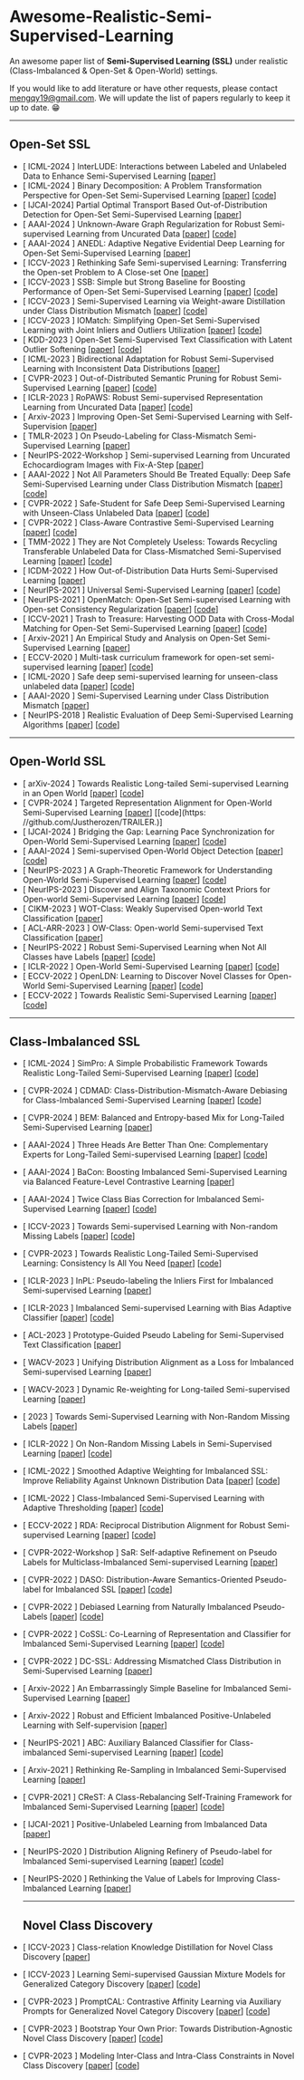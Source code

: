 # Awesome-Realistic-Semi-Supervised-Learning
An awesome paper list of **Semi-Supervised Learning (SSL)** under realistic (Class-Imbalanced & Open-Set & Open-World) settings. 

If you would like to add literature or have other requests, please contact mengqy19@gmail.com.
We will update the list of papers regularly to keep it up to date. :grin:

------

## Open-Set SSL

- [ ICML-2024 ] InterLUDE: Interactions between Labeled and Unlabeled Data to Enhance Semi-Supervised Learning [[paper](https://arxiv.org/pdf/2403.10658)]
- [ ICML-2024 ] Binary Decomposition: A Problem Transformation Perspective for Open-Set Semi-Supervised Learning [[paper](https://palm.seu.edu.cn/zhangml/files/ICML'24c.pdf)] [[code](https://palm.seu.edu.cn/zhangml/files/BDMatch.rar)]
- [ IJCAI-2024] Partial Optimal Transport Based Out-of-Distribution Detection for Open-Set Semi-Supervised Learning [[paper](https://openreview.net/pdf?id=3WB5hT27zf)]
- [ AAAI-2024 ] Unknown-Aware Graph Regularization for Robust Semi-supervised Learning from Uncurated Data [[paper](https://ojs.aaai.org/index.php/AAAI/article/view/29227/30315)] [[code](https://github.com/heejokong/UAGreg)]
- [ AAAI-2024 ] ANEDL: Adaptive Negative Evidential Deep Learning for Open-Set Semi-Supervised Learning [[paper](https://arxiv.org/pdf/2303.12091)]
- [ ICCV-2023 ] Rethinking Safe Semi-supervised Learning: Transferring the Open-set Problem to A Close-set One [[paper](https://openaccess.thecvf.com/content/ICCV2023/papers/Ma_Rethinking_Safe_Semi-supervised_Learning_Transferring_the_Open-set_Problem_to_A_ICCV_2023_paper.pdf)]
- [ ICCV-2023 ] SSB: Simple but Strong Baseline for Boosting Performance of Open-Set Semi-Supervised Learning [[paper](https://openaccess.thecvf.com/content/ICCV2023/papers/Fan_SSB_Simple_but_Strong_Baseline_for_Boosting_Performance_of_Open-Set_ICCV_2023_paper.pdf)] [[code](https://github.com/YUE-FAN/SSB)]
- [ ICCV-2023 ] Semi-Supervised Learning via Weight-aware Distillation under Class Distribution Mismatch [[paper](https://arxiv.org/pdf/2308.11874v1)] [[code](https://github.com/RUC-DWBI-ML/research/tree/main/WAD-master)]
- [ ICCV-2023 ] IOMatch: Simplifying Open-Set Semi-Supervised Learning with Joint Inliers and Outliers Utilization [[paper](https://arxiv.org/pdf/2308.13168)] [[code](https://github.com/nukezil/IOMatch)]
- [ KDD-2023 ] Open-Set Semi-Supervised Text Classification with Latent Outlier Softening [[paper](https://dl.acm.org/doi/pdf/10.1145/3580305.3599456)] [[code](https://github.com/BDBC-KG-NLP/SIGKDD2023_Latent_Outlier_Softening)]
- [ ICML-2023 ] Bidirectional Adaptation for Robust Semi-Supervised Learning with Inconsistent Data Distributions [[paper](https://openreview.net/pdf?id=dZA7WtCULT)]
- [ CVPR-2023 ] Out-of-Distributed Semantic Pruning for Robust Semi-Supervised Learning [[paper](https://aimia-pku.github.io/assets/files/7.-Out-of-Distributed-SemanticPruningforRobustSemi-SupervisedLearning.pdf)] [[code](https://github.com/rain305f/OSP)]
- [ ICLR-2023 ] RoPAWS: Robust Semi-supervised Representation Learning from Uncurated Data [[paper](https://openreview.net/pdf?id=G1H4NSATlr)] [[code](https://openreview.net/attachment?id=G1H4NSATlr&name=supplementary_material)]
- [ Arxiv-2023 ] Improving Open-Set Semi-Supervised Learning with Self-Supervision [[paper](https://arxiv.org/pdf/2301.10127)]
- [ TMLR-2023 ] On Pseudo-Labeling for Class-Mismatch Semi-Supervised Learning [[paper](https://openreview.net/forum?id=tLG26QxoD8)]
- [ NeurIPS-2022-Workshop ] Semi-supervised Learning from Uncurated Echocardiogram Images with Fix-A-Step [[paper](https://www.michaelchughes.com/papers/HuangSidhomEtAl_MedNeurIPS_2022.pdf)]
- [ AAAI-2022 ] Not All Parameters Should Be Treated Equally: Deep Safe Semi-Supervised Learning under Class Distribution Mismatch [[paper](https://ojs.aaai.org/index.php/AAAI/article/view/20644/20403)] [[code](https://github.com/Zhanlo/SPL)]
- [ CVPR-2022 ] Safe-Student for Safe Deep Semi-Supervised Learning with Unseen-Class Unlabeled Data [[paper](https://openaccess.thecvf.com/content/CVPR2022/papers/He_Safe-Student_for_Safe_Deep_Semi-Supervised_Learning_With_Unseen-Class_Unlabeled_Data_CVPR_2022_paper.pdf)] [[code](https://github.com/Zhanlo/Safe-Student)]
- [ CVPR-2022 ] Class-Aware Contrastive Semi-Supervised Learning [[paper](https://arxiv.org/pdf/2203.02261)] [[code](https://github.com/TencentYoutuResearch/Classification-SemiCLS)]
- [ TMM-2022 ] They are Not Completely Useless: Towards Recycling Transferable Unlabeled Data for Class-Mismatched Semi-Supervised Learning [[paper](https://ieeexplore.ieee.org/abstract/document/9786767/)] [[code](https://github.com/zhuohuangai/TOOR)]
- [ ICDM-2022 ] How Out-of-Distribution Data Hurts Semi-Supervised Learning [[paper](https://arxiv.org/pdf/2010.03658)]
- [ NeurIPS-2021 ] Universal Semi-Supervised Learning [[paper](https://proceedings.neurips.cc/paper/2021/hash/e06f967fb0d355592be4e7674fa31d26-Abstract.html)] [[code](https://github.com/josephioos/cafa)]
- [ NeurIPS-2021 ] OpenMatch: Open-Set Semi-supervised Learning with Open-set Consistency Regularization [[paper](https://proceedings.neurips.cc/paper/2021/hash/da11e8cd1811acb79ccf0fd62cd58f86-Abstract.html)] [[code](https://github.com/VisionLearningGroup/OP_Match)]
- [ ICCV-2021 ] Trash to Treasure: Harvesting OOD Data with Cross-Modal Matching for Open-Set Semi-Supervised Learning [[paper](http://openaccess.thecvf.com/content/ICCV2021/html/Huang_Trash_To_Treasure_Harvesting_OOD_Data_With_Cross-Modal_Matching_for_ICCV_2021_paper.html)] [[code](https://github.com/huangjk97/T2T)]
- [ Arxiv-2021 ] An Empirical Study and Analysis on Open-Set Semi-Supervised Learning [[paper](https://arxiv.org/pdf/2101.08237)]
- [ ECCV-2020 ] Multi-task curriculum framework for open-set semi-supervised learning [[paper](https://link.springer.com/chapter/10.1007/978-3-030-58610-2_26)] [[code](https://github.com/YU1ut/Multi-Task-Curriculum-Framework-for-Open-Set-SSL)]
- [ ICML-2020 ] Safe deep semi-supervised learning for unseen-class unlabeled data [[paper](https://proceedings.mlr.press/v119/guo20i.html)] [[code](https://github.com/guolz-ml/DS3L)]
- [ AAAI-2020 ] Semi-Supervised Learning under Class Distribution Mismatch [[paper](https://ojs.aaai.org/index.php/AAAI/article/view/5763/5619)]
- [ NeurIPS-2018 ] Realistic Evaluation of Deep Semi-Supervised Learning Algorithms [[paper](https://proceedings.neurips.cc/paper/2018/file/c1fea270c48e8079d8ddf7d06d26ab52-Paper.pdf)] [[code](https://github.com/brain-research/realistic-ssl-evaluation)]

------

## Open-World SSL

- [ arXiv-2024 ] Towards Realistic Long-tailed Semi-supervised Learning in an Open World [[paper](https://arxiv.org/abs/2405.14516)] [[code](https://github.com/heyuanpengpku/ROLSSL)]
- [ CVPR-2024 ] Targeted Representation Alignment for Open-World Semi-Supervised Learning [[paper](https://openaccess.thecvf.com/content/CVPR2024/papers/Xiao_Targeted_Representation_Alignment_for_Open-World_Semi-Supervised_Learning_CVPR_2024_paper.pdf)] [[code](https:
  //github.com/Justherozen/TRAILER.)]
- [ IJCAI-2024 ] Bridging the Gap: Learning Pace Synchronization for Open-World Semi-Supervised Learning [[paper](https://arxiv.org/pdf/2309.11930.pdf)] [[code](https://github.com/yebo0216best/lps-main)]
- [ AAAI-2024 ] Semi-supervised Open-World Object Detection [[paper](https://arxiv.org/pdf/2402.16013)] [[code](https://github.com/sahalshajim/SS-OWFormer)]
- [ NeurIPS-2023 ] A Graph-Theoretic Framework for Understanding Open-World Semi-Supervised Learning [[paper](https://arxiv.org/pdf/2311.03524)] [[code](https://github.com/deeplearning-wisc/sorl)]
- [ NeurIPS-2023 ] Discover and Align Taxonomic Context Priors for Open-world Semi-Supervised Learning [[paper](https://openreview.net/pdf?id=zrLxHYvIFL)] [[code](https://github.com/rain305f/TIDA)]
- [ CIKM-2023 ] WOT-Class: Weakly Supervised Open-world Text Classification [[paper](https://arxiv.org/pdf/2305.12401)]
- [ ACL-ARR-2023 ] OW-Class: Open-world Semi-supervised Text Classification [[paper](https://openreview.net/pdf?id=wQxftYkCdE)]
- [ NeurIPS-2022 ] Robust Semi-Supervised Learning when Not All Classes have Labels [[paper](https://openreview.net/pdf?id=lDohSFOHr0)] [[code](https://www.lamda.nju.edu.cn/code_NACH.ashx)]
- [ ICLR-2022 ] Open-World Semi-Supervised Learning [[paper](https://openreview.net/pdf?id=O-r8LOR-CCA)] [[code](https://github.com/snap-stanford/orca)]
- [ ECCV-2022 ] OpenLDN: Learning to Discover Novel Classes for Open-World Semi-Supervised Learning [[paper](https://link.springer.com/chapter/10.1007/978-3-031-19821-2_22)] [[code](https://github.com/nayeemrizve/OpenLDN)]
- [ ECCV-2022 ] Towards Realistic Semi-Supervised Learning [[paper](https://www.ecva.net/papers/eccv_2022/papers_ECCV/papers/136910423.pdf)] [[code](https://github.com/nayeemrizve/TRSSL)]



------

## Class-Imbalanced SSL

- [ ICML-2024 ] SimPro: A Simple Probabilistic Framework Towards Realistic Long-Tailed Semi-Supervised Learning [[paper](https://arxiv.org/pdf/2402.13505v1)] [[code](https://github.com/LeapLabTHU/SimPro)]

- [ CVPR-2024 ] CDMAD: Class-Distribution-Mismatch-Aware Debiasing for Class-Imbalanced Semi-Supervised Learning [[paper](https://arxiv.org/pdf/2403.10391v1)] [[code](https://github.com/LeeHyuck/CDMAD)]

- [ CVPR-2024 ] BEM: Balanced and Entropy-based Mix for Long-Tailed Semi-Supervised Learning [[paper](https://arxiv.org/pdf/2404.01179)]

- [ AAAI-2024 ] Three Heads Are Better Than One: Complementary Experts for Long-Tailed Semi-supervised Learning [[paper](https://arxiv.org/pdf/2312.15702)] [[code](https://github.com/machengcheng2016/CPE-LTSSL)]

- [ AAAI-2024 ] BaCon: Boosting Imbalanced Semi-Supervised Learning via Balanced Feature-Level Contrastive Learning [[paper](https://www.cis.pku.edu.cn/system/_content/download.jsp?urltype=news.DownloadAttachUrl&owner=1887772040&wbfileid=14433382)]

- [ AAAI-2024 ] Twice Class Bias Correction for Imbalanced Semi-Supervised Learning [[paper](https://arxiv.org/pdf/2312.16604v1)] [[code](https://github.com/Lain810/TCBC)]

- [ ICCV-2023 ] Towards Semi-supervised Learning with Non-random Missing Labels [[paper](https://arxiv.org/pdf/2308.08872v1)] [[code](https://github.com/NJUyued/PRG4SSL-MNAR)]

- [ CVPR-2023 ] Towards Realistic Long-Tailed Semi-Supervised Learning: Consistency Is All You Need [[paper](http://palm.seu.edu.cn/weit/paper/CVPR2023_ACR.pdf)] [[code](https://github.com/Gank0078/ACR)]

- [ ICLR-2023 ] InPL: Pseudo-labeling the Inliers First for Imbalanced Semi-supervised Learning [[paper](https://openreview.net/pdf?id=m6ahb1mpwwX)]

- [ ICLR-2023 ] Imbalanced Semi-supervised Learning with Bias Adaptive Classifier [[paper](https://openreview.net/pdf?id=rVM8wD2G7Dy)] [[code](https://github.com/renzhenwang/bias-adaptive-classifier)]

- [ ACL-2023 ] Prototype-Guided Pseudo Labeling for Semi-Supervised Text Classification [[paper](https://aclanthology.org/2023.acl-long.904.pdf)]

- [ WACV-2023 ] Unifying Distribution Alignment as a Loss for Imbalanced Semi-supervised Learning [[paper](https://openaccess.thecvf.com/content/WACV2023/papers/Lazarow_Unifying_Distribution_Alignment_as_a_Loss_for_Imbalanced_Semi-Supervised_Learning_WACV_2023_paper.pdf)]

- [ WACV-2023 ] Dynamic Re-weighting for Long-tailed Semi-supervised Learning [[paper](https://openaccess.thecvf.com/content/WACV2023/papers/Peng_Dynamic_Re-Weighting_for_Long-Tailed_Semi-Supervised_Learning_WACV_2023_paper.pdf)]

- [ 2023 ] Towards Semi-Supervised Learning with Non-Random Missing Labels [[paper](https://openreview.net/pdf?id=aibmXGQJPs0)]

- [ ICLR-2022 ] On Non-Random Missing Labels in Semi-Supervised Learning [[paper](https://arxiv.org/pdf/2206.14923)] [[code](https://github.com/JoyHuYY1412/Class_Imbalanced_Semi_Supervised_Learning)]

- [ ICML-2022 ] Smoothed Adaptive Weighting for Imbalanced SSL: Improve Reliability Against Unknown Distribution Data [[paper](https://proceedings.mlr.press/v162/lai22b/lai22b.pdf)] [[code](https://github.com/ZJUJeffLai/SAW_SSL)]

- [ ICML-2022 ] Class-Imbalanced Semi-Supervised Learning with Adaptive Thresholding [[paper](https://proceedings.mlr.press/v162/guo22e/guo22e.pdf)] [[code](https://github.com/guolz-ml/Class-Imbalanced-SSL)]

- [ ECCV-2022 ] RDA: Reciprocal Distribution Alignment for Robust Semi-supervised Learning [[paper](https://www.ecva.net/papers/eccv_2022/papers_ECCV/papers/136900527.pdf)] [[code](https://github.com/NJUyued/RDA4RobustSSL)]

- [ CVPR-2022-Workshop ] SaR: Self-adaptive Refinement on Pseudo Labels for Multiclass-Imbalanced Semi-supervised Learning [[paper](https://openaccess.thecvf.com/content/CVPR2022W/L3D-IVU/papers/Lai_SaR_Self-Adaptive_Refinement_on_Pseudo_Labels_for_Multiclass-Imbalanced_Semi-Supervised_Learning_CVPRW_2022_paper.pdf)]

- [ CVPR-2022 ] DASO: Distribution-Aware Semantics-Oriented Pseudo-label for Imbalanced SSL [[paper](https://arxiv.org/abs/2106.05682)] [[code](https://github.com/ytaek-oh/daso)]

- [ CVPR-2022 ] Debiased Learning from Naturally Imbalanced Pseudo-Labels [[paper](https://arxiv.org/abs/2201.01490)] [[code](https://github.com/frank-xwang/debiased-pseudo-labeling)]

- [ CVPR-2022 ] CoSSL: Co-Learning of Representation and Classifier for Imbalanced Semi-Supervised Learning [[paper](https://arxiv.org/abs/2112.04564)] [[code](https://github.com/YUE-FAN/CoSSL)]

- [ CVPR-2022 ] DC-SSL: Addressing Mismatched Class Distribution in Semi-Supervised Learning [[paper](https://openaccess.thecvf.com/content/CVPR2022/papers/Zhao_DC-SSL_Addressing_Mismatched_Class_Distribution_in_Semi-Supervised_Learning_CVPR_2022_paper.pdf)]

- [ Arxiv-2022 ] An Embarrassingly Simple Baseline for Imbalanced Semi-Supervised Learning [[paper](https://arxiv.org/abs/2211.11086)]

- [ Arxiv-2022 ] Robust and Efficient Imbalanced Positive-Unlabeled Learning with Self-supervision [[paper](https://arxiv.org/pdf/2209.02459)]

- [ NeurIPS-2021 ] ABC: Auxiliary Balanced Classifier for Class-imbalanced Semi-supervised Learning [[paper](https://arxiv.org/pdf/2110.10368)] [[code](https://github.com/LeeHyuck/ABC)]

- [ Arxiv-2021 ] Rethinking Re-Sampling in Imbalanced Semi-Supervised Learning [[paper](https://arxiv.org/pdf/2106.00209)]

- [ CVPR-2021 ] CReST: A Class-Rebalancing Self-Training Framework for Imbalanced Semi-Supervised Learning [[paper](https://arxiv.org/pdf/2102.09559)] [[code](https://github.com/google-research/crest)]

- [ IJCAI-2021 ] Positive-Unlabeled Learning from Imbalanced Data [[paper](https://www.ijcai.org/proceedings/2021/0412.pdf)]

- [ NeurIPS-2020 ] Distribution Aligning Refinery of Pseudo-label for Imbalanced Semi-supervised Learning [[paper](https://arxiv.org/pdf/2007.08844)] [[code](https://github.com/bbuing9/DARP)]

- [ NeurIPS-2020 ] Rethinking the Value of Labels for Improving Class-Imbalanced Learning [[paper](https://arxiv.org/pdf/2006.07529)]

  ------

  ## Novel Class Discovery

- [ ICCV-2023 ] Class-relation Knowledge Distillation for Novel Class Discovery [[paper](https://openaccess.thecvf.com/content/ICCV2023/papers/Gu_Class-relation_Knowledge_Distillation_for_Novel_Class_Discovery_ICCV_2023_paper.pdf)]

- [ ICCV-2023 ] Learning Semi-supervised Gaussian Mixture Models for Generalized Category Discovery [[paper](https://openaccess.thecvf.com/content/ICCV2023/papers/Zhao_Learning_Semi-supervised_Gaussian_Mixture_Models_for_Generalized_Category_Discovery_ICCV_2023_paper.pdf)] [[code](https://github.com/DTennant/GPC)]

- [ CVPR-2023 ] PromptCAL: Contrastive Affinity Learning via Auxiliary Prompts for Generalized Novel Category Discovery [[paper](https://arxiv.org/pdf/2212.05590)] [[code](https://github.com/sheng-eatamath/PromptCAL)]

- [ CVPR-2023 ] Bootstrap Your Own Prior: Towards Distribution-Agnostic Novel Class Discovery [[paper](https://openaccess.thecvf.com/content/CVPR2023/papers/Yang_Bootstrap_Your_Own_Prior_Towards_Distribution-Agnostic_Novel_Class_Discovery_CVPR_2023_paper.pdf)] [[code](https://github.com/muliyangm)]

- [ CVPR-2023 ] Modeling Inter-Class and Intra-Class Constraints in Novel Class Discovery [[paper](https://arxiv.org/pdf/2210.03591)] [[code](https://github.com/FanZhichen/NCD-IIC)]

